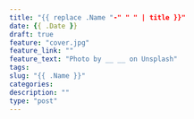 ```yaml
---
title: "{{ replace .Name "-" " " | title }}"
date: {{ .Date }}
draft: true
feature: "cover.jpg"
feature_link: ""
feature_text: "Photo by __ __ on Unsplash"
tags:
slug: "{{ .Name }}"
categories: 
description: ""
type: "post"
---
```


